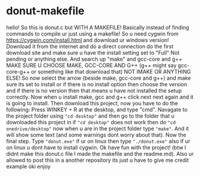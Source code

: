# donut-makefile
hello! So this is donut.c but WITH A MAKEFILE! Basically instead of finding commands to compile ur just using a makefile! So u need cygwin from https://cygwin.com/install.html and download ur windows version! Download it from the internet and do a direct connection do the first download site and make sure u have the install setting set to "Full" Not pending or anything else. And search up "make" and gcc-core and g++ MAKE SURE U CHOOSE MAKE, GCC-CORE AND G++ (g++ might say gcc-core-g++ or something like that download that) NOT IMAKE OR ANYTHING ELSE! So now select the arrow (beside make, gcc-core and g++) and make sure its set to install or if there is no install option then choose the version and if there is no version then that means u have not installed the setup correctly. Now when u install make, gcc and g++ click next next again and it is going to install. Then download this project, now you have to do the following: Press WINKEY + R at the desktop, and type "cmd". Navagate to the project folder using `"cd desktop"` and then go to the folder that u downloaded this project in if `"cd desktop"` does not work then do `"cd onedrive/desktop"` now when u are in the project folder type `"make"`. And it will show some text (and some warnings dont worry about that). Now the final step. Type `"donut.exe"` if ur on linux then type `"./donut.exe"` also if ur on linux u dont have to install cygwin. Ok have fun with the project! (btw I didnt make this donut.c file I made the makefile and the readme.md). Also ur allowed to post this in a another repository its just u have to give me credit example oki enjoy
